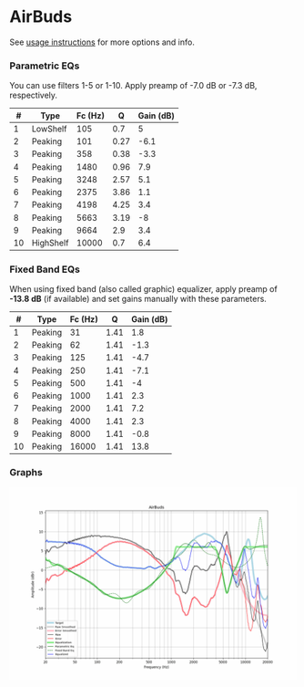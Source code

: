 # AirBuds
See [usage instructions](https://github.com/jaakkopasanen/AutoEq#usage) for more options and info.

### Parametric EQs
You can use filters 1-5 or 1-10. Apply preamp of -7.0 dB or -7.3 dB, respectively.

|   # | Type      |   Fc (Hz) |    Q |   Gain (dB) |
|-----|-----------|-----------|------|-------------|
|   1 | LowShelf  |       105 | 0.7  |         5   |
|   2 | Peaking   |       101 | 0.27 |        -6.1 |
|   3 | Peaking   |       358 | 0.38 |        -3.3 |
|   4 | Peaking   |      1480 | 0.96 |         7.9 |
|   5 | Peaking   |      3248 | 2.57 |         5.1 |
|   6 | Peaking   |      2375 | 3.86 |         1.1 |
|   7 | Peaking   |      4198 | 4.25 |         3.4 |
|   8 | Peaking   |      5663 | 3.19 |        -8   |
|   9 | Peaking   |      9664 | 2.9  |         3.4 |
|  10 | HighShelf |     10000 | 0.7  |         6.4 |

### Fixed Band EQs
When using fixed band (also called graphic) equalizer, apply preamp of **-13.8 dB** (if available) and set gains manually with these parameters.

|   # | Type    |   Fc (Hz) |    Q |   Gain (dB) |
|-----|---------|-----------|------|-------------|
|   1 | Peaking |        31 | 1.41 |         1.8 |
|   2 | Peaking |        62 | 1.41 |        -1.3 |
|   3 | Peaking |       125 | 1.41 |        -4.7 |
|   4 | Peaking |       250 | 1.41 |        -7.1 |
|   5 | Peaking |       500 | 1.41 |        -4   |
|   6 | Peaking |      1000 | 1.41 |         2.3 |
|   7 | Peaking |      2000 | 1.41 |         7.2 |
|   8 | Peaking |      4000 | 1.41 |         2.3 |
|   9 | Peaking |      8000 | 1.41 |        -0.8 |
|  10 | Peaking |     16000 | 1.41 |        13.8 |

### Graphs
![](./AirBuds.png)
